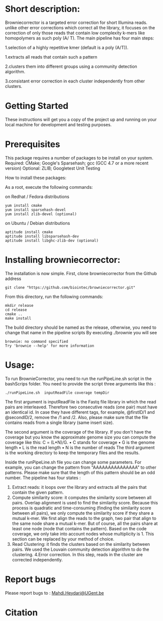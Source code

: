 

# Short description:

Browniecorrector is a targeted error correction for short Illumina reads. unlike other error corrections which correct all the library, it focuses on the correction of only those reads that contain low complexity k-mers like homopolymers as such poly (A/ T). The main pipeline has four main steps:

1.selection of a highly repetitive kmer (default is a poly (A/T)).

1.extracts all reads that contain such a pattern 

2.clusters them into different groups using a community detection algorithm. 

3.consistant error correction in each cluster independently from other clusters. 

#  Getting Started

These instructions will get you a copy of the project up and running on your local machine for development and testing purposes. 

#  Prerequisites

This package requires a number of packages to be install on your system. Required: CMake; Google's Sparsehash; gcc (GCC 4.7 or a more recent version) Optional: ZLIB; Googletest Unit Testing

How to install these packages:

As a root, execute the following commands:

on Redhat / Fedora distributions

    yum install cmake
    yum install sparsehash-devel
    yum install zlib-devel (optional)

on Ubuntu / Debian distributions

    aptitude install cmake
    aptitude install libsparsehash-dev
    aptitude install libghc-zlib-dev (optional)


# Installing browniecorrector:

The installation is now simple. First, clone browniecorrector from the Github address

    git clone "https://github.com/biointec/browniecorrector.git"

From this directory, run the following commands:

    mkdir release
    cd release
    cmake ..
    make install
The build directory should be named as the release, otherwise, you need to change that name in the pipeline scripts
By executing ./brownie you will see

    brownie: no command specified
    Try 'brownie --help' for more information

# Usage:
To run BrownieCorrector, you need to run the runPipeLine.sh script in the bashScrips folder. You need to provide the script three arguments like this :

    ./runPipeLine.sh  inputReadFile coverage tempDir
    
The first argument is inputReadFile is the Fastq file library in which the read pairs are interleaved.  Therefore two consecutive reads (one pair) must have an identical id. In case they have different tags, for example, @firstID/1 and @secondID/2,  remove the /1 and /2.  Also, please make sure that the file contains reads from a single library (same insert size). 

The second argument is the coverage of the library. If you don't have the coverage but you know the approximate genome size you can compute the coverage like this: C = (L*N)/G.
    • C stands for coverage
    • G is the genome length
    • L is the read length
    • N is the number of reads
The third argument is the working directory to keep the temporary files and the results.

Inside the runPipeLine.sh file you can change some parameters. For example, you can change the pattern from "AAAAAAAAAAAAAAA" to other patterns. Please make sure that the length of this pattern should be an odd number. The pipeline has four states :

1. Extract reads:  it loops over the library and extracts all the pairs that contain the given pattern.
2. Compute similarity score: it computes the similarity score between all pairs. Overlap alignment is used to find the similarity score. Because this process is quadratic and time-consuming (finding the similarity score between all pairs), we only compute the similarity score if they share a mutual k-mer. We first align the reads to the graph, two pair that align to the same node share a mutual k-mer. But of course, all the pairs share at least one node (node that contains the pattern). Based on the code coverage, we only take into account nodes whose multiplicity is 1. This section can be replaced by your method of choice. 
3. Read Clustering: it finds the clusters based on the similarity between pairs. We used the Louvain community detection algorithm to do the clustering.
4.Error correction. In this step, reads in the cluster are corrected independently.


# Report bugs 
Please report bugs to : Mahdi.Heydari@UGent.be

# Citation


